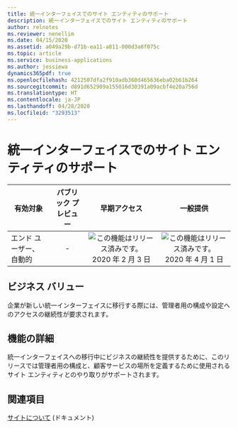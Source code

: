 ```yaml
---
title: 統一インターフェイスでのサイト エンティティのサポート
description: 統一インターフェイスでのサイト エンティティのサポート
author: relnotes
ms.reviewer: nenellim
ms.date: 04/15/2020
ms.assetid: a049a29b-d71b-ea11-a811-000d3a8f075c
ms.topic: article
ms.service: business-applications
ms.author: jessiewa
dynamics365pdf: true
ms.openlocfilehash: 4212507dfa2f910adb360d465636eba02b61b264
ms.sourcegitcommit: d891d652909a155016d30391a09acbf4e20a756d
ms.translationtype: HT
ms.contentlocale: ja-JP
ms.lasthandoff: 04/28/2020
ms.locfileid: "3293513"
---
```

# <a name="support-for-site-entity-in-the-unified-interface"></a>統一インターフェイスでのサイト エンティティのサポート


| 有効対象    |  パブリック プレビュー | 早期アクセス | 一般提供 | 
| ---------- | :----------: |:----------: |:----------: |
|エンド ユーザー、自動的|-|![この機能はリリース済みです。](/dynamics365-release-plan/media/green-checkmark.png "この機能はリリース済みです。") 2020 年 2 月 3 日| ![この機能はリリース済みです。](/dynamics365-release-plan/media/green-checkmark.png "この機能はリリース済みです。") 2020 年 4 月 1 日|


## <a name="business-value"></a>ビジネス バリュー
<!-- bv start -->
企業が新しい統一インターフェイスに移行する際には、管理者用の構成や設定へのアクセスの継続性が要求されます。
<!-- bv end -->



## <a name="feature-details"></a>機能の詳細
<!--feature detail start -->
統一インターフェイスへの移行中にビジネスの継続性を提供するために、このリリースでは管理者用の構成と、顧客サービスの場所を定義するために使用されるサイト エンティティとのやり取りがサポートされます。
<!--feature detail end -->










## <a name="see-also"></a>関連項目

<!--docs start-->
[サイトについて](https://docs.microsoft.com/dynamics365/customer-service/customer-service-hub-user-guide-basics#understand-site) (ドキュメント)
<!--docs end-->
